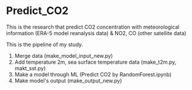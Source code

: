 # Predict_CO2
This is the research that predict CO2 concentration with meteorological information (ERA-5 model reanalysis data) &amp; NO2, CO (other satellite data)

This is the pipeline of my study.
1. Merge data (make_model_input_new.py)
2. Add temperature 2m, sea surface temperature data (make_t2m.py, makt_sst.py)
3. Make a model through ML (Predict CO2 by RandomForest.ipynb)
4. Make model's output (make_output_new.py)
